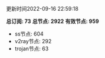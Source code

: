 更新时间2022-09-16 22:59:18

**总订阅: 73**
**总节点: 2922**
**有效节点: 959**
- ss节点: 604
- v2ray节点: 292
- trojan节点: 63
